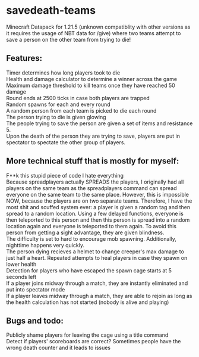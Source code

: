 # savedeath-teams
Minecraft Datapack for 1.21.5 (unknown compatiblity with other versions as it requires the usage of NBT data for /give) where two teams attempt to save a person on the other team from trying to die!

## Features:
Timer determines how long players took to die<br/>
Health and damage calculator to determine a winner across the game<br/>
Maximum damage threshold to kill teams once they have reached 50 damage<br/>
Round ends at 2500 ticks in case both players are trapped<br>
Random spawns for each and every round<br/>
A random person from each team is picked to die each round <br>
The person trying to die is given glowing <br>
The people trying to save the person are given a set of items and resistance 5. <br>
Upon the death of the person they are trying to save, players are put in spectator to spectate the other group of players.

## More technical stuff that is mostly for myself:
F**k this stupid piece of code I hate everything <br>
Because spreadplayers actually SPREADS the players, I originally had all players on the same team as the spreadplayers command can spread everyone on the same team to the same place. However, this is impossible NOW, because the players are on two separate teams. Therefore, I have the most shit and scuffed system ever: a player is given a random tag and then spread to a random location. Using a few delayed functions, everyone is then teleported to this person and then this person is spread into a random location again and everyone is teleported to them again. To avoid this person from getting a sight advantage, they are given blindness. <br>
The difficulty is set to hard to encourage mob spawning. Additionally, nighttime happens very quickly. <br>
The person dying recieves a helmet to change creeper's max damage to just half a heart.
Repeated attempts to heal players in case they spawn on lower health<br/>
Detection for players who have escaped the spawn cage starts at 5 seconds left<br/>
If a player joins midway through a match, they are instantly eliminated and put into spectator mode<br/>
If a player leaves midway through a match, they are able to rejoin as long as the health calculation has not started (nobody is alive and playing)

## Bugs and todo:
Publicly shame players for leaving the cage using a title command<br/>
Detect if players' scoreboards are correct? Sometimes people have the wrong death counter and it leads to issues

